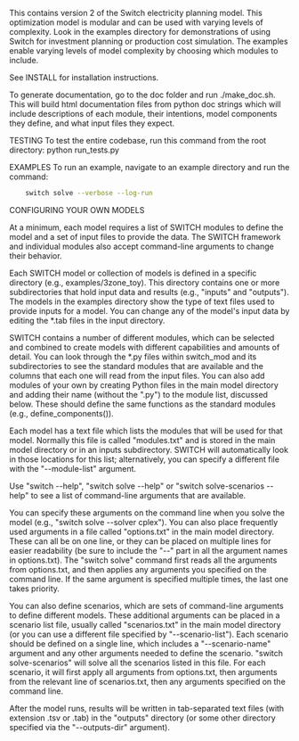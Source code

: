 This contains version 2 of the Switch electricity planning model.
This optimization model is modular and can be used with varying levels
of complexity. Look in the examples directory for demonstrations of
using Switch for investment planning or production cost simulation. The
examples enable varying levels of model complexity by choosing which
modules to include.

See INSTALL for installation instructions.

To generate documentation, go to the doc folder and run ./make\_doc.sh.
This will build html documentation files from python doc strings which
will include descriptions of each module, their intentions, model
components they define, and what input files they expect.

TESTING
To test the entire codebase, run this command from the root directory:
	python run_tests.py

EXAMPLES
To run an example, navigate to an example directory and run the command:

```bash
	switch solve --verbose --log-run
```

CONFIGURING YOUR OWN MODELS

At a minimum, each model requires a list of SWITCH modules to define the model
and a set of input files to provide the data. The SWITCH framework and
individual modules also accept command-line arguments to change their behavior.

Each SWITCH model or collection of models is defined in a specific directory
(e.g., examples/3zone\_toy). This directory contains one or more subdirectories
that hold input data and results (e.g., "inputs" and "outputs"). The models in
the examples directory show the type of text files used to provide inputs for a
model. You can change any of the model's input data by editing the \*.tab files
in the input directory.

SWITCH contains a number of different modules, which can be selected and
combined to create models with different capabilities and amounts of detail.
You can look through the \*.py files within switch\_mod and its subdirectories to
see the standard modules that are available and the columns that each one will
read from the input files. You can also add modules of your own by creating
Python files in the main model directory and adding their name (without the
".py") to the module list, discussed below. These should define the same
functions as the standard modules (e.g., define\_components()).

Each model has a text file which lists the modules that will be used for that
model. Normally this file is called "modules.txt" and is stored in the main
model directory or in an inputs subdirectory. SWITCH will automatically look in
those locations for this list; alternatively, you can specify a different file
with the "--module-list" argument.

Use "switch --help", "switch solve --help" or "switch solve-scenarios --help"
to see a list of command-line arguments that are available.

You can specify these arguments on the command line when you solve the model
(e.g., "switch solve --solver cplex"). You can also place frequently used
arguments in a file called "options.txt" in the main model directory. These can
all be on one line, or they can be placed on multiple lines for easier
readability (be sure to include the "--" part in all the argument names in
options.txt). The "switch solve" command first reads all the arguments from
options.txt, and then applies any arguments you specified on the command line.
If the same argument is specified multiple times, the last one takes priority.

You can also define scenarios, which are sets of command-line arguments to
define different models. These additional arguments can be placed in a scenario
list file, usually called "scenarios.txt" in the main model directory (or you
can use a different file specified by "--scenario-list"). Each scenario should
be defined on a single line, which includes a "--scenario-name" argument and
any other arguments needed to define the scenario. "switch solve-scenarios"
will solve all the scenarios listed in this file. For each scenario, it will
first apply all arguments from options.txt, then arguments from the relevant
line of scenarios.txt, then any arguments specified on the command line.

After the model runs, results will be written in tab-separated text files (with
extension .tsv or .tab) in the "outputs" directory (or some other directory
specified via the "--outputs-dir" argument).
